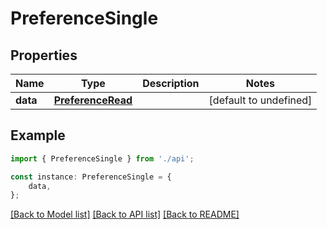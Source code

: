 # PreferenceSingle


## Properties

Name | Type | Description | Notes
------------ | ------------- | ------------- | -------------
**data** | [**PreferenceRead**](PreferenceRead.md) |  | [default to undefined]

## Example

```typescript
import { PreferenceSingle } from './api';

const instance: PreferenceSingle = {
    data,
};
```

[[Back to Model list]](../README.md#documentation-for-models) [[Back to API list]](../README.md#documentation-for-api-endpoints) [[Back to README]](../README.md)

